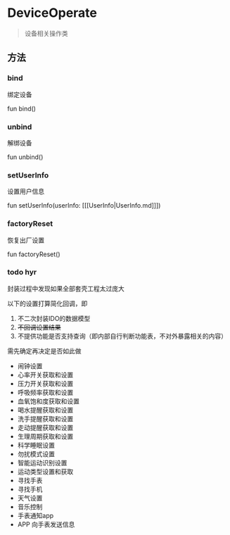 <show-structure depth="2"/>

# DeviceOperate

> 设备相关操作类

## 方法

### bind

绑定设备

<code-block lang="Kotlin">
    fun bind()
</code-block>

### unbind

解绑设备

<code-block lang="Kotlin">
    fun unbind()
</code-block>

### setUserInfo

设置用户信息

<code-block lang="Kotlin">
    fun setUserInfo(userInfo: [[[UserInfo|UserInfo.md]]])
</code-block>

### factoryReset

恢复出厂设置

<code-block lang="Kotlin">
    fun factoryReset()
</code-block>

### todo hyr

封装过程中发现如果全部套壳工程太过庞大

以下的设置打算简化回调，即

1. 不二次封装IDO的数据模型
2. ~~不回调设置结果~~
3. 不提供功能是否支持查询（即内部自行判断功能表，不对外暴露相关的内容）

需先确定再决定是否如此做

- 闹钟设置
- 心率开关获取和设置
- 压力开关获取和设置
- 呼吸频率获取和设置
- 血氧饱和度获取和设置
- 喝水提醒获取和设置
- 洗手提醒获取和设置
- 走动提醒获取和设置
- 生理周期获取和设置
- 科学睡眠设置
- 勿扰模式设置
- 智能运动识别设置
- 运动类型设置和获取
- 寻找手表
- 寻找手机
- 天气设置
- 音乐控制
- 手表通知app
- APP 向手表发送信息